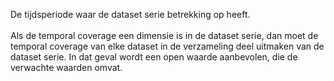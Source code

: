 De tijdsperiode waar de dataset serie betrekking op heeft.
<br/>
<br/>
Als de temporal coverage een dimensie is in de dataset serie, dan moet de temporal coverage van elke dataset in de verzameling deel uitmaken van de dataset serie. In dat geval wordt een open waarde aanbevolen, die de verwachte waarden omvat.
